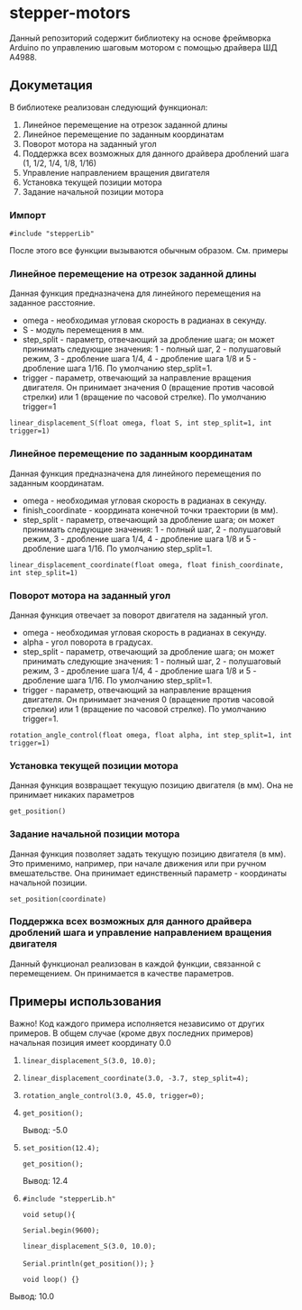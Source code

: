 # stepper-motors

Данный репозиторий содержит библиотеку на основе фреймворка Arduino по управлению шаговым мотором с помощью драйвера ШД A4988.

## Докуметация

В библиотеке реализован следующий функционал:
1. Линейное перемещение на отрезок заданной длины
2. Линейное перемещение по заданным координатам
3. Поворот мотора на заданный угол
4. Поддержка всех возможных для данного драйвера дроблений шага (1, 1/2, 1/4, 1/8, 1/16)
5. Управление направлением вращения двигателя
6. Установка текущей позиции мотора
7. Задание начальной позиции мотора

### Импорт
`#include "stepperLib"`

После этого все функции вызываются обычным образом. См. примеры

### Линейное перемещение на отрезок заданной длины
Данная функция предназначена для линейного перемещения на заданное расстояние.  
 *  omega - необходимая угловая скорость в радианах в секунду.
 *  S - модуль перемещения в мм.
 *  step_split - параметр, отвечающий за дробление шага; он может принимать следующие значения: 
1 - полный шаг, 2 - полушаговый режим, 3 - дробление шага 1/4, 4 - дробление шага 1/8 и 5 - дробление шага 1/16. По умолчанию step_split=1.
 *  trigger - параметр, отвечающий за направление вращения двигателя.
Он принимает значения 0 (вращение против часовой стрелки) или 1 (вращение по часовой стрелке). По умолчанию trigger=1

`linear_displacement_S(float omega, float S, int step_split=1, int trigger=1)`

### Линейное перемещение по заданным координатам
Данная функция предназначена для линейного перемещения по заданным координатам.
 * omega - необходимая угловая скорость в радианах в секунду.
 * finish_coordinate - координата конечной точки траектории (в мм).
 * step_split - параметр, отвечающий за дробление шага; он может принимать следующие значения: 
1 - полный шаг, 2 - полушаговый режим, 3 - дробление шага 1/4, 4 - дробление шага 1/8 и 5 - дробление шага 1/16. По умолчанию step_split=1.

`linear_displacement_coordinate(float omega, float finish_coordinate, int step_split=1)`

### Поворот мотора на заданный угол
Данная функция отвечает за поворот двигателя на заданный угол.
 * omega - необходимая угловая скорость в радианах в секунду.
 * alpha - угол поворота в градусах.
 * step_split - параметр, отвечающий за дробление шага; он может принимать следующие значения: 
1 - полный шаг, 2 - полушаговый режим, 3 - дробление шага 1/4, 4 - дробление шага 1/8 и 5 - дробление шага 1/16. По умолчанию step_split=1.
 *  trigger - параметр, отвечающий за направление вращения двигателя.
Он принимает значения 0 (вращение против часовой стрелки) или 1 (вращение по часовой стрелке). По умолчанию trigger=1.

`rotation_angle_control(float omega, float alpha, int step_split=1, int trigger=1)`

### Установка текущей позиции мотора
Данная функция возвращает текущую позицию двигателя (в мм). Она не принимает никаких параметров

`get_position()`

### Задание начальной позиции мотора
Данная функция позволяет задать текущую позицию двигателя (в мм). Это применимо, например, при начале движения или при ручном вмешательстве.
Она принимает единственный параметр - координаты начальной позиции.

`set_position(coordinate)`

### Поддержка всех возможных для данного драйвера дроблений шага и управление направлением вращения двигателя
Данный функционал реализован в каждой функции, связанной с перемещением. Он принимается в качестве параметров.

## Примеры использования
Важно! Код каждого примера исполняется независимо от других примеров. В общем случае (кроме двух последних примеров) начальная позиция имеет координату 0.0

1) `linear_displacement_S(3.0, 10.0);`

2) `linear_displacement_coordinate(3.0, -3.7, step_split=4);`

3) `rotation_angle_control(3.0, 45.0, trigger=0);`

4) `get_position();`

   Вывод: -5.0

5) `set_position(12.4);`

   `get_position();`

   Вывод: 12.4
6) `#include "stepperLib.h"`

   `void setup(){`
   
      `Serial.begin(9600);`
      
      `linear_displacement_S(3.0, 10.0);`
      
      `Serial.println(get_position());`
   `}`

   `void loop() {}`

Вывод: 10.0
